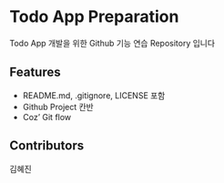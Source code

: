 # Todo App Preparation

Todo App 개발을 위한 Github 기능 연습 Repository 입니다

## Features

- README.md, .gitignore, LICENSE 포함
- Github Project 칸반
- Coz’ Git flow

## Contributors
김혜진